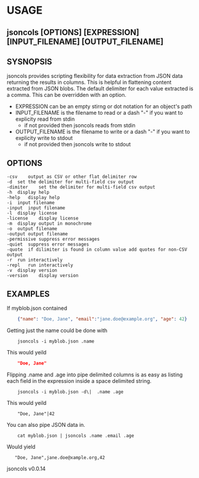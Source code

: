 
# USAGE

## jsoncols [OPTIONS] [EXPRESSION] [INPUT_FILENAME] [OUTPUT_FILENAME]

## SYSNOPSIS

jsoncols provides scripting flexibility for data extraction from JSON data 
returning the results in columns.  This is helpful in flattening content 
extracted from JSON blobs.  The default delimiter for each value 
extracted is a comma. This can be overridden with an option.

+ EXPRESSION can be an empty stirng or dot notation for an object's path
+ INPUT_FILENAME is the filename to read or a dash "-" if you want to 
  explicity read from stdin
	+ if not provided then jsoncols reads from stdin
+ OUTPUT_FILENAME is the filename to write or a dash "-" if you want to 
  explicity write to stdout
	+ if not provided then jsoncols write to stdout

## OPTIONS

	-csv	output as CSV or other flat delimiter row
	-d	set the delimiter for multi-field csv output
	-dimiter	set the delimiter for multi-field csv output
	-h	display help
	-help	display help
	-i	input filename
	-input	input filename
	-l	display license
	-license	display license
	-m	display output in monochrome
	-o	output filename
	-output	output filename
	-permissive	suppress error messages
	-quiet	suppress error messages
	-quote	if dilimiter is found in column value add quotes for non-CSV output
	-r	run interactively
	-repl	run interactively
	-v	display version
	-version	display version

## EXAMPLES

If myblob.json contained

```json
    {"name": "Doe, Jane", "email":"jane.doe@example.org", "age": 42}
```


Getting just the name could be done with

```shell
    jsoncols -i myblob.json .name
```

This would yeild

```json
    "Doe, Jane"
```

Flipping .name and .age into pipe delimited columns is as 
easy as listing each field in the expression inside a 
space delimited string.

```shell
    jsoncols -i myblob.json -d\|  .name .age 
```

This would yeild

```
    "Doe, Jane"|42
```

You can also pipe JSON data in.

```shell
    cat myblob.json | jsoncols .name .email .age
```

Would yield

```csv
   "Doe, Jane",jane.doe@xample.org,42
```


jsoncols v0.0.14
